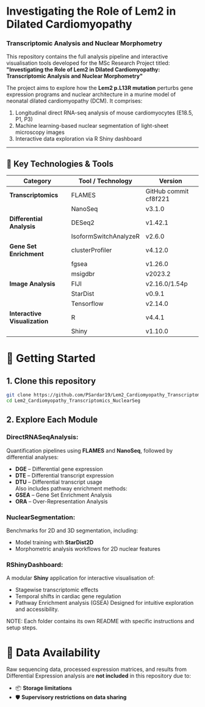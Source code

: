# Investigating the Role of Lem2 in Dilated Cardiomyopathy  
### Transcriptomic Analysis and Nuclear Morphometry

This repository contains the full analysis pipeline and interactive visualisation tools developed for the MSc Research Project titled:  
**"Investigating the Role of Lem2 in Dilated Cardiomyopathy: Transcriptomic Analysis and Nuclear Morphometry"**

The project aims to explore how the **Lem2 p.L13R mutation** perturbs gene expression programs and nuclear architecture in a murine model of neonatal dilated cardiomyopathy (DCM). 
It comprises:
1. Longitudinal direct RNA-seq analysis of mouse cardiomyocytes (E18.5, P1, P3)
2. Machine learning-based nuclear segmentation of light-sheet microscopy images
3. Interactive data exploration via R Shiny dashboard



---

## 🧪 Key Technologies & Tools

| Category                 | Tool / Technology           | Version          |
|-------------------------|-----------------------------|------------------|
| **Transcriptomics**     | FLAMES                      | GitHub commit cf8f221               |
|                         |NanoSeq                      | v3.1.0               |
| **Differential Analysis**| DESeq2                     | v1.42.1               |
|                         | IsoformSwitchAnalyzeR       | v2.6.0               |
| **Gene Set Enrichment** | clusterProfiler             | v4.12.0               |
|                         | fgsea                     | v1.26.0                |
|                         | msigdbr                     | v2023.2                |
| **Image Analysis**      | FIJI                        | v2.16.0/1.54p                |
|                         | StarDist                    | v0.9.1                |
|                         | Tensorflow                  |v2.14.0              |
| **Interactive Visualization**| R                     | v4.4.1                |
|                         | Shiny                       | v1.10.0                |

# 🚀 Getting Started

## 1. Clone this repository

```bash
git clone https://github.com/PSardar19/Lem2_Cardiomyopathy_Transcriptomics_NuclearSeg.git
cd Lem2_Cardiomyopathy_Transcriptomics_NuclearSeg
```
## 2. Explore Each Module

### DirectRNASeqAnalysis:
Quantification pipelines using **FLAMES** and **NanoSeq**, followed by differential analyses:
- **DGE** – Differential gene expression  
- **DTE** – Differential transcript expression  
- **DTU** – Differential transcript usage  
Also includes pathway enrichment methods:  
- **GSEA** – Gene Set Enrichment Analysis  
- **ORA** – Over-Representation Analysis  

### NuclearSegmentation:
Benchmarks for 2D and 3D segmentation, including:
- Model training with **StarDist2D**  
- Morphometric analysis workflows for 2D nuclear features

### RShinyDashboard:
A modular **Shiny** application for interactive visualisation of:
- Stagewise transcriptomic effects  
- Temporal shifts in cardiac gene regulation
- Pathway Enrichment analysis (GSEA) 
Designed for intuitive exploration and accessibility.

NOTE: Each folder contains its own README with specific instructions and setup steps.

# 📂 Data Availability

Raw sequencing data, processed expression matrices, and results from Differential Expression analysis are **not included** in this repository due to:
- 📦 **Storage limitations**
- 🛡️ **Supervisory restrictions on data sharing**


